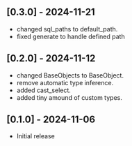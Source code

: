 ## [0.3.0] - 2024-11-21

- changed sql_paths to default_path.
- fixed generate to handle defined path

## [0.2.0] - 2024-11-12

- changed BaseObjects to BaseObject.
- remove automatic type inference.
- added cast_select.
- added tiny amound of custom types.

## [0.1.0] - 2024-11-06

- Initial release
